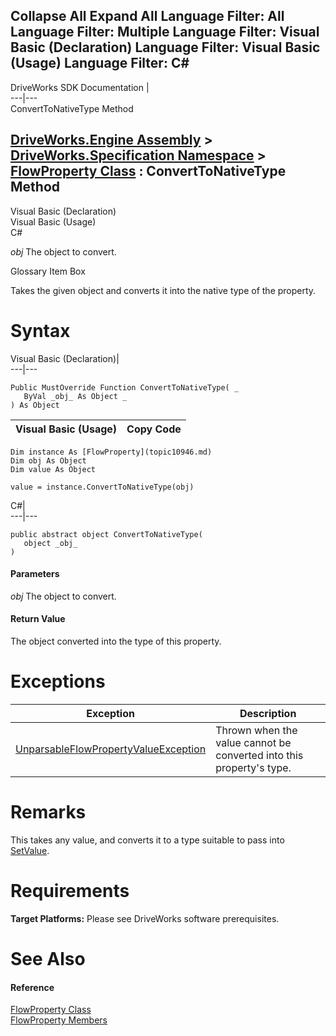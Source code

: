 Collapse All Expand All Language Filter: All  Language Filter: Multiple  Language Filter: Visual Basic (Declaration) Language Filter: Visual Basic (Usage) Language Filter: C#  
---  
DriveWorks SDK Documentation  |   
---|---  
ConvertToNativeType Method   
  
[DriveWorks.Engine Assembly](topic2156.md) > [DriveWorks.Specification Namespace](topic10764.md) > [FlowProperty Class](topic10946.md) : ConvertToNativeType Method  
---  
  
Visual Basic (Declaration)    
Visual Basic (Usage)    
C# 

_obj_
    The object to convert.

Glossary Item Box

Takes the given object and converts it into the native type of the property. 

# Syntax

Visual Basic (Declaration)|   
---|---  
      
    
    Public MustOverride Function ConvertToNativeType( _
       ByVal _obj_ As Object _
    ) As Object  
  
Visual Basic (Usage)| Copy Code  
---|---  
      
    
    Dim instance As [FlowProperty](topic10946.md)
    Dim obj As Object
    Dim value As Object
     
    value = instance.ConvertToNativeType(obj)  
  
C#|   
---|---  
      
    
    public abstract object ConvertToNativeType( 
       object _obj_
    )  
  
#### Parameters

 _obj_
    The object to convert.

#### Return Value

The object converted into the type of this property.

# Exceptions

Exception| Description  
---|---  
[UnparsableFlowPropertyValueException](topic11805.md)| Thrown when the value cannot be converted into this property's type.  
  
# Remarks

This takes any value, and converts it to a type suitable to pass into [SetValue](topic10963.md).

# Requirements

**Target Platforms:** Please see DriveWorks software prerequisites.

# See Also

#### Reference

[FlowProperty Class](topic10946.md)   
[FlowProperty Members](topic10947.md)


